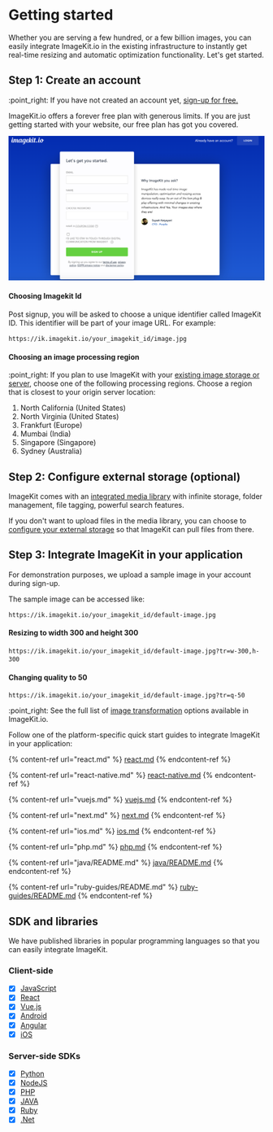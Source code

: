 # Getting started

Whether you are serving a few hundred, or a few billion images, you can easily integrate ImageKit.io in the existing infrastructure to instantly get real-time resizing and automatic optimization functionality. Let's get started.

## Step 1: Create an account

:point\_right: If you have not created an account yet, [sign-up for free.](https://imagekit.io/registration?planType=free)

ImageKit.io offers a forever free plan with generous limits. If you are just getting started with your website, our free plan has got you covered.

![Sign-up for ImageKit.io](<../../.gitbook/assets/Screenshot 2020-09-25 at 3.30.23 PM.png>)

#### Choosing Imagekit Id

Post signup, you will be asked to choose a unique identifier called ImageKit ID. This identifier will be part of your image URL. For example:

```
https://ik.imagekit.io/your_imagekit_id/image.jpg
```

#### Choosing an image processing region

:point\_right: If you plan to use ImageKit with your [existing image storage or server](../../integration/configure-origin/), choose one of the following processing regions. Choose a region that is closest to your origin server location:

1. North California (United States)
2. North Virginia (United States)
3. Frankfurt (Europe)
4. Mumbai (India)
5. Singapore (Singapore)
6. Sydney (Australia)

## Step 2: Configure external storage (optional)

ImageKit comes with an [integrated media library](../../media-library/overview/) with infinite storage, folder management, file tagging,  powerful search features.&#x20;

If you don't want to upload files in the media library, you can choose to [configure your external storage](../../integration/configure-origin/) so that ImageKit can pull files from there.

## Step 3: Integrate ImageKit in your application

For demonstration purposes, we upload a sample image in your account during sign-up.

The sample image can be accessed like:

```
https://ik.imagekit.io/your_imagekit_id/default-image.jpg
```

#### Resizing to width 300 and height 300

```
https://ik.imagekit.io/your_imagekit_id/default-image.jpg?tr=w-300,h-300
```

#### Changing quality to 50

```
https://ik.imagekit.io/your_imagekit_id/default-image.jpg?tr=q-50
```

:point\_right: See the full list of [image transformation](../../features/image-transformations/) options available in ImageKit.io.

Follow one of the platform-specific quick start guides to integrate ImageKit in your application:

{% content-ref url="react.md" %}
[react.md](react.md)
{% endcontent-ref %}

{% content-ref url="react-native.md" %}
[react-native.md](react-native.md)
{% endcontent-ref %}

{% content-ref url="vuejs.md" %}
[vuejs.md](vuejs.md)
{% endcontent-ref %}

{% content-ref url="next.md" %}
[next.md](next.md)
{% endcontent-ref %}

{% content-ref url="ios.md" %}
[ios.md](ios.md)
{% endcontent-ref %}

{% content-ref url="php.md" %}
[php.md](php.md)
{% endcontent-ref %}

{% content-ref url="java/README.md" %}
[java/README.md](java/README.md)
{% endcontent-ref %}

{% content-ref url="ruby-guides/README.md" %}
[ruby-guides/README.md](ruby-guides/README.md)
{% endcontent-ref %}


## SDK and libraries

We have published libraries in popular programming languages so that you can easily integrate ImageKit.

### Client-side

* [x] [JavaScript](https://github.com/imagekit-developer/imagekit-javascript)
* [x] [React](https://github.com/imagekit-developer/imagekit-react)
* [x] [Vue.js](https://github.com/imagekit-developer/imagekit-vuejs)
* [x] [Android](https://github.com/imagekit-developer/imagekit-android)
* [x] [Angular](https://github.com/imagekit-developer/imagekit-angular)
* [x] [iOS](https://github.com/imagekit-developer/imagekit-ios)

### Server-side SDKs

* [x] [Python](https://github.com/imagekit-developer/imagekit-python)
* [x] [NodeJS](https://www.npmjs.com/package/imagekit)
* [x] [PHP](https://github.com/imagekit-developer/imagekit-php)
* [x] [JAVA](https://github.com/imagekit-developer/imagekit-java)
* [x] [Ruby](https://github.com/imagekit-developer/imagekit-ruby)
* [x] [.Net](https://github.com/imagekit-developer/imagekit-dotnet)
